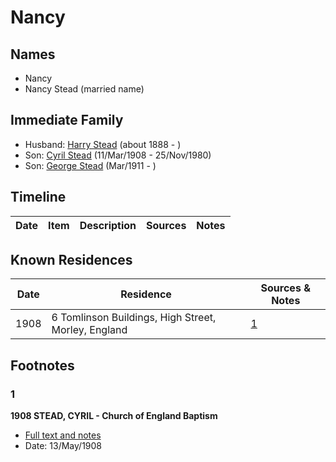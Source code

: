 ﻿---
layout: person
subject_key: i68661720
permalink: /people/i68661720
---

# Nancy

## Names

* Nancy
* Nancy Stead (married name)

## Immediate Family

* Husband: [Harry Stead](./@68900898@-harry-stead-b1888-d.md) (about 1888 - )
* Son: [Cyril Stead](./@61214710@-cyril-stead-b1908-3-11-d1980-11-25.md) (11/Mar/1908 - 25/Nov/1980)
* Son: [George Stead](./@77215226@-george-stead-b1911-3-d.md) (Mar/1911 - )

## Timeline

Date | Item | Description | Sources | Notes
---|---|---|---|---

## Known Residences

Date | Residence | Sources & Notes
---|---|---
1908 | 6 Tomlinson Buildings, High Street, Morley, England | [1](#1)

## Footnotes

### 1

**1908 STEAD, CYRIL - Church of England Baptism**

* [Full text and notes](../sources/@48079579@-1908-stead,-cyril-church-of-england-baptism.md)
* Date: 13/May/1908


